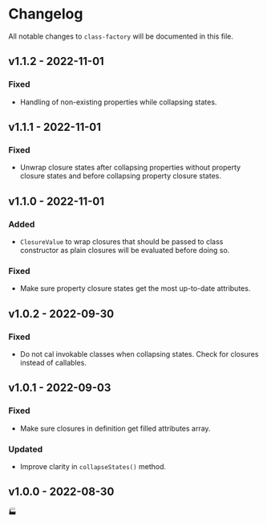# Changelog

All notable changes to `class-factory` will be documented in this file.

## v1.1.2 - 2022-11-01

### Fixed
- Handling of non-existing properties while collapsing states.

## v1.1.1 - 2022-11-01

### Fixed
- Unwrap closure states after collapsing properties without property closure states and before collapsing property closure states.

## v1.1.0 - 2022-11-01

### Added
- `ClosureValue` to wrap closures that should be passed to class constructor as plain closures will be evaluated before doing so.

### Fixed
- Make sure property closure states get the most up-to-date attributes.

## v1.0.2 - 2022-09-30

### Fixed
- Do not cal invokable classes when collapsing states. Check for closures instead of callables.

## v1.0.1 - 2022-09-03

### Fixed
- Make sure closures in definition get filled attributes array.

### Updated
- Improve clarity in `collapseStates()` method.

## v1.0.0 - 2022-08-30

🏭
